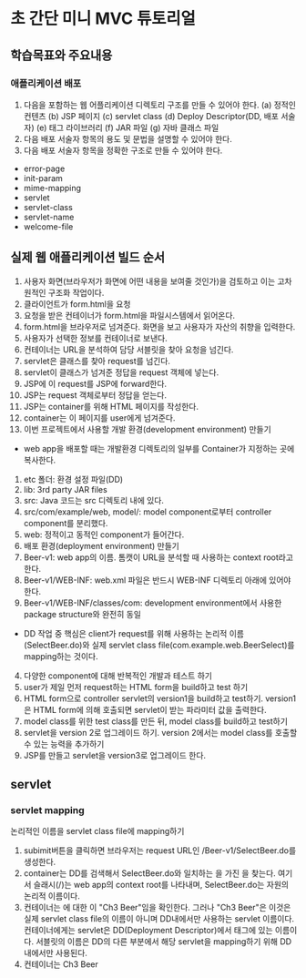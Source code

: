 # 초 간단 미니 MVC 튜토리얼
## 학습목표와 주요내용
### 애플리케이션 배포
1. 다음을 포함하는 웹 어플리케이션 디렉토리 구조를 만들 수 있어야 한다. (a) 정적인 컨텐츠 (b) JSP 페이지 (c) servlet class (d) Deploy Descriptor(DD, 배포 서술자) (e) 태그 라이브러리 (f) JAR 파일 (g) 자바 클래스 파일
2. 다음 배포 서술자 항목의 용도 및 문법을 설명할 수 있어야 한다.
3. 다음 배포 서술자 항목을 정확한 구조로 만들 수 있어야 한다.
  * error-page
  * init-param
  * mime-mapping
  * servlet
  * servlet-class
  * servlet-name
  * welcome-file

## 실제 웹 애플리케이션 빌드 순서
1. 사용자 화면(브라우저가 화면에 어떤 내용을 보여줄 것인가)을 검토하고 이는 고차원적인 구조화 작업이다.
  1. 클라이언트가 form.html을 요청
  2. 요청을 받은 컨테이너가 form.html을 파일시스템에서 읽어온다.
  3. form.html을 브라우저로 넘겨준다. 화면을 보고 사용자가 자산의 취향을 입력한다.
  4. 사용자가 선택한 정보를 컨테이너로 보낸다.
  5. 컨테이너는 URL을 분석하여 담당 서블릿을 찾아 요청을 넘긴다.
  6. servlet은 클래스를 찾아 request를 넘긴다.
  7. servlet이 클래스가 넘겨준 정답을 request 객체에 넣는다.
  8. JSP에 이 request를 JSP에 forward한다.
  9. JSP는 request 객체로부터 정답을 얻는다. 
  10. JSP는 container를 위해 HTML 페이지를 작성한다.
  11. container는 이 페이지를 user에게 넘겨준다.
2. 이번 프로젝트에서 사용할 개발 환경(development environment) 만들기
  * web app을 배포할 때는 개발환경 디렉토리의 일부를 Container가 지정하는 곳에 복사한다.  
  1. etc 폴더: 환경 설정 파일(DD)
  2. lib: 3rd party JAR files
  3. src: Java 코드는 src 디렉토리 내에 있다.
  4. src/com/example/web, model/: model component로부터 controller component를 분리했다.
  5. web: 정적이고 동적인 component가 들어간다.
3. 배포 환경(deployment environment) 만들기
  1. Beer-v1: web app의 이름. 톰캣이 URL을 분석할 때 사용하는 context root라고 한다.
  2. Beer-v1/WEB-INF: web.xml 파일은 반드시 WEB-INF 디렉토리 아래에 있어야 한다.
  3. Beer-v1/WEB-INF/classes/com: development environment에서 사용한 package structure와 완전히 동일
  * DD 작업 중 핵심은 client가 request를 위해 사용하는 논리적 이름(SelectBeer.do)와 실제 servlet class file(com.example.web.BeerSelect)를 mapping하는 것이다.
4. 다양한 component에 대해 반복적인 개발과 테스트 하기
  1. user가 제일 먼저 request하는 HTML form을 build하고 test 하기
  2. HTML form으로 controller servlet의 version1을 build하고 test하기. version1은 HTML form에 의해 호출되면 servlet이 받는 파라미터 값을 출력한다.
  3. model class를 위한 test class를 만든 뒤, model class를 build하고 test하기
  4. servlet을 version 2로 업그레이드 하기. version 2에서는 model class를 호출할 수 있는 능력을 추가하기
  5. JSP를 만들고 servlet을 version3로 업그레이드 한다.

## servlet
### servlet mapping
논리적인 이름을 servlet class file에 mapping하기
1. subimit버튼을 클릭하면 브라우저는 request URL인 /Beer-v1/SelectBeer.do를 생성한다.
2. container는 DD를 검색해서 SelectBeer.do와 일치하는 <servlet-mapping>을 가진 <url-pattern>을 찾는다. 여기서 슬래시(/)는 web app의 context root를 나타내며, SelectBeer.do는 자원의 논리적 이름이다.
3. 컨테이너는 <url-pattern>에 대한 <servlet-name>이 "Ch3 Beer"임을 확인한다. 그러나 "Ch3 Beer"은 이것은 실제 servlet class file의 이름이 아니며 DD내에서만 사용하는 servlet 이름이다. 
컨테이너에게는 servlet은 DD(Deployment Descriptor)에서 <servlet> 태그에 있는 이름이다. 서블릿의 이름은 DD의 다른 부분에서 해당 servlet을 mapping하기 위해 DD내에서만 사용된다. 
4. 컨테이너는 <servlet-name> Ch3 Beer